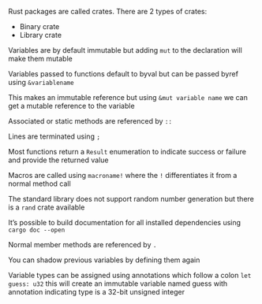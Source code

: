 Rust packages are called crates. There are 2 types of crates:
* Binary crate
* Library crate

Variables are by default immutable but adding `mut` to the declaration will make them mutable

Variables passed to functions default to byval but can be passed byref using `&variablename`

This makes an immutable reference but using  `&mut variable name` we can get a mutable reference to the variable

Associated or static methods are referenced by `::`

Lines are terminated using `;`

Most functions return a `Result` enumeration to indicate success or failure and provide the returned value

Macros are called using `macroname!` where the `!` differentiates it from a normal method call

The standard library does not support random number generation but there is a `rand` crate available

It’s possible to build documentation for all installed dependencies using `cargo doc --open`

Normal member methods are referenced by `.`

You can shadow previous variables by defining them again

Variable types can be assigned using annotations which follow a colon `let guess: u32` this will create an immutable variable named guess with annotation indicating type is a 32-bit unsigned integer
